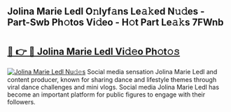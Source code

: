 ## Jolina Marie Ledl O𝚗lyf𝚊ns Le𝚊𝚔ed N𝚞𝚍es - Part-Swb Ph𝚘tos Vi𝚍eo - H𝚘t Part Le𝚊𝚔s 7FWnb

# <h2><a href="http://hf2smgm.feru.top/?c=Jolina+Marie+Ledl">🔗 👉 🔴 Jolina Marie Ledl Vi𝚍𝚎o Ph𝚘t𝚘𝚜</a></h2>

[![Jolina Marie Ledl Nu𝚍𝚎s](https://i.imgur.com/0TWrTi3.gif)](http://hf2smgm.feru.top/?c=Jolina+Marie+Ledl)
Social media sensation Jolina Marie Ledl and content producer, known for sharing dance and lifestyle themes through viral dance challenges and mini vlogs. Social media Jolina Marie Ledl has become an important platform for public figures to engage with their followers. 
